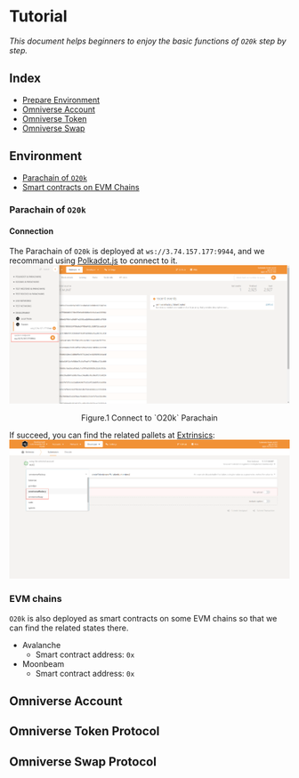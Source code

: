 # Tutorial
*This document helps beginners to enjoy the basic functions of `O20k` step by step.*  

## Index
* [Prepare Environment](#environment)
* [Omniverse Account](#omniverse-account)
* [Omniverse Token](#omniverse-token-protocol)
* [Omniverse Swap](#omniverse-swap-protocol)  

## Environment
* [Parachain of `O20k`](#parachain-of-o20k)
* [Smart contracts on EVM Chains](#evm-chains)

### Parachain of `O20k`
#### Connection
The Parachain of `O20k` is deployed at `ws://3.74.157.177:9944`, and we recommand using [Polkadot.js](https://polkadot.js.org/apps/#/explorer) to connect to it.  
![img](./assets/connection.png)
<p align='center'>Figure.1 Connect to `O20k` Parachain</p>  

If succeed, you can find the related pallets at [Extrinsics](https://polkadot.js.org/apps/#/extrinsics):  
![img](./assets/connection%20succeed.png)  

### EVM chains
`O20k` is also deployed as smart contracts on some EVM chains so that we can find the related states there.  
* Avalanche
    * Smart contract address: `0x`
* Moonbeam
    * Smart contract address: `0x`

## Omniverse Account

## Omniverse Token Protocol

## Omniverse Swap Protocol
